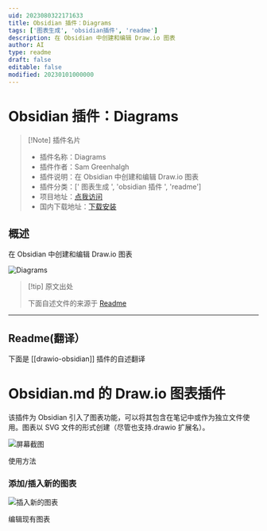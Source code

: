 ```yaml
---
uid: 2023080322171633
title: Obsidian 插件：Diagrams
tags: ['图表生成', 'obsidian插件', 'readme']
description: 在 Obsidian 中创建和编辑 Draw.io 图表
author: AI
type: readme
draft: false
editable: false
modified: 20230101000000
---
```


# Obsidian 插件：Diagrams

> [!Note] 插件名片
> - 插件名称：Diagrams
> - 插件作者：Sam Greenhalgh
> - 插件说明：在 Obsidian 中创建和编辑 Draw.io 图表
> - 插件分类：[' 图表生成 ', 'obsidian 插件 ', 'readme']
> - 项目地址：[点我访问](https://github.com/zapthedingbat/drawio-obsidian)
> - 国内下载地址：[下载安装](https://pkmer.cn/products/plugin/pluginMarket/?drawio-obsidian)

## 概述

在 Obsidian 中创建和编辑 Draw.io 图表

![Diagrams](https://cdn.pkmer.cn/covers/drawio-obsidian.png!pkmer)

> [!tip] 原文出处
>
>下面自述文件的来源于 [Readme](https://ghproxy.net/https://raw.githubusercontent.com/zapthedingbat/drawio-obsidian/main/README.md)

---

## Readme(翻译）

下面是 [[drawio-obsidian]] 插件的自述翻译

# Obsidian.md 的 Draw.io 图表插件

该插件为 Obsidian 引入了图表功能，可以将其包含在笔记中或作为独立文件使用。图表以 SVG 文件的形式创建（尽管也支持.drawio 扩展名）。

![屏幕截图](/docs/image/screenshot1.png)

使用方法

### 添加/插入新的图表

![插入新的图表](/docs/image/screenshot2.png)

编辑现有图表
